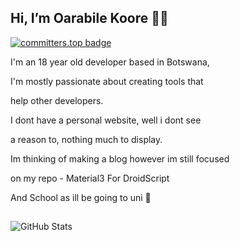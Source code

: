 ## Hi, I’m Oarabile Koore ✋🏽
[![committers.top badge](https://user-badge.committers.top/botswana/oarabiledev.svg)](https://user-badge.committers.top/botswana/oarabiledev)


I'm an 18 year old developer based in Botswana,

I'm mostly passionate about creating tools that

help other developers.

I dont have a personal website, well i dont see

a reason to, nothing much to display.


Im thinking of making a blog however im still focused

on my repo - Material3 For DroidScript

And School as ill be going to uni 🫠

##

<img style="max-width:100%;" src="https://github-readme-stats.vercel.app/api?username=oarabiledev&show_icons=true&locale=en&rank_icon=github" alt="GitHub Stats" />
